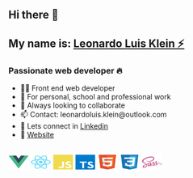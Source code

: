 ## Hi there 👋

## My name is: <a href="https://www.instagram.com/leonardoluis.klein/">Leonardo Luis Klein ⚡</a>

### Passionate web developer 🔥
<ul>
 <li>👨‍💻 Front end web developer </li>
<!--  <li>🔭 I’m currently working on Vue.js with AEM </li> -->
 <li>🌱 For personal, school and professional work </li>
 <li>👯 Always looking to collaborate </li>
 <li>📫 Contact: leonardoluis.klein@outlook.com </li>
 <li>💼 Lets connect in <a href="https://www.linkedin.com/in/leonardo-luis-klein-00857b237/">Linkedin</a></li>
 <li>💫 <a href="https://portifolio-leonardo.netlify.app/#/">Website</a></li>
 </ul>

<!--<div align="center">
  <a href="https://github.com/LeonardoLuisKlein">
  <img height="200em" src="https://github-readme-stats.vercel.app/api?username=LeonardoLuisKlein&show_icons=true&theme=dracula&include_all_commits=true&count_private=true"/>
</div>-->

</div>
<div style="display: inline_block"><br>
  <img align="center" alt="Leo-Vue" height="30" width="40" src="https://raw.githubusercontent.com/devicons/devicon/master/icons/vuejs/vuejs-original.svg">
  <img align="center" alt="Leo-React" height="30" width="40" src="https://raw.githubusercontent.com/devicons/devicon/master/icons/react/react-original.svg">
  <img align="center" alt="Leo-Js" height="30" width="40" src="https://raw.githubusercontent.com/devicons/devicon/master/icons/javascript/javascript-plain.svg">
  <img align="center" alt="Leo-Ts" height="30" width="40" src="https://raw.githubusercontent.com/devicons/devicon/master/icons/typescript/typescript-plain.svg">
  <img align="center" alt="Leo-HTML" height="30" width="40" src="https://raw.githubusercontent.com/devicons/devicon/master/icons/html5/html5-original.svg">
  <img align="center" alt="Leo-CSS" height="30" width="40" src="https://raw.githubusercontent.com/devicons/devicon/master/icons/css3/css3-original.svg">
  <img align="center" alt="Leo-SAAS" height="30" width="40" src="https://raw.githubusercontent.com/devicons/devicon/master/icons/sass/sass-original.svg">
</div>
  
<!--
**LeonardoLuisKlein/LeonardoLuisKlein** is a ✨ _special_ ✨ repository because its `README.md` (this file) appears on your GitHub profile.

Here are some ideas to get you started:

- 🔭 I’m currently working on ...
- 🌱 I’m currently learning ...
- 👯 I’m looking to collaborate on ...
- 🤔 I’m looking for help with ...
- 💬 Ask me about ...
- 📫 How to reach me: ...
- 😄 Pronouns: ...
- ⚡ Fun fact: ...
-->
